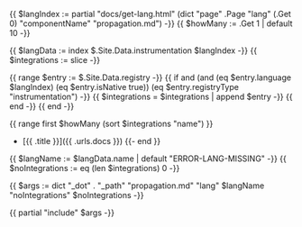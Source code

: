 {{ $langIndex := partial "docs/get-lang.html" (dict
    "page" .Page
    "lang" (.Get 0)
    "componentName" "propagation.md")
-}}
{{ $howMany := .Get 1 | default 10 -}}

{{ $langData := index $.Site.Data.instrumentation $langIndex -}}
{{ $integrations := slice -}}

{{ range $entry := $.Site.Data.registry -}}
  {{ if and (and (eq $entry.language $langIndex) (eq $entry.isNative true)) (eq $entry.registryType "instrumentation") -}}
    {{ $integrations = $integrations | append $entry -}}
  {{ end -}}
{{ end -}}

{{ range first $howMany (sort $integrations "name") }}
- [{{ .title }}]({{ .urls.docs }})
{{- end }}

{{ $langName := $langData.name | default "ERROR-LANG-MISSING" -}}
{{ $noIntegrations := eq (len $integrations) 0 -}}

{{ $args := dict
    "_dot" .
    "_path" "propagation.md"
    "lang" $langName
    "noIntegrations" $noIntegrations
-}}

{{ partial "include" $args -}}



